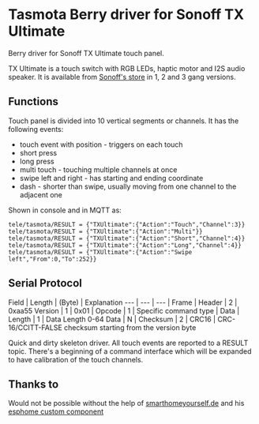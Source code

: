# Tasmota Berry driver for Sonoff TX Ultimate

Berry driver for Sonoff TX Ultimate touch panel.

TX Ultimate is a touch switch with RGB LEDs, haptic motor and I2S audio speaker. It is available from [Sonoff's store](https://itead.cc/product/sonoff-tx-ultimate-smart-touch-wall-switch/ref/34) in 1, 2 and 3 gang versions.

## Functions

Touch panel is divided into 10 vertical segments or channels. 
It has the following events: 
- touch event with position - triggers on each touch
- short press 
- long press
- multi touch - touching multiple channels at once
- swipe left and right - has starting and ending coordinate
- dash - shorter than swipe, usually moving from one channel to the adjacent one

Shown in console and in MQTT as:

```
tele/tasmota/RESULT = {"TXUltimate":{"Action":"Touch","Channel":3}}
tele/tasmota/RESULT = {"TXUltimate":{"Action":"Multi"}}
tele/tasmota/RESULT = {"TXUltimate":{"Action":"Short","Channel":4}}
tele/tasmota/RESULT = {"TXUltimate":{"Action":"Long","Channel":4}}
tele/tasmota/RESULT = {"TXUltimate":{"Action":"Swipe left","From":0,"To":252}}
```

## Serial Protocol

Field | Length | (Byte) | Explanation
 ---  | ---  | ---  |
Frame | Header | 2 | 0xaa55
Version | 1 | 0x01 |
Opcode | 1 | Specific  command  type |
Data | Length | 1 | Data  Length  0-64
Data | N |
Checksum | 2 | CRC16 | CRC-16/CCITT-FALSE checksum  starting from the version byte

Quick and dirty skeleton driver. All touch events are reported to a RESULT topic. There's a beginning of a command interface which will be expanded to have calibration of the touch channels.

## Thanks to
Would not be possible without the help of [smarthomeyourself.de](https://smarthomeyourself.de/) and his [esphome custom component](https://github.com/SmartHome-yourself/sonoff-tx-ultimate-for-esphome/)
